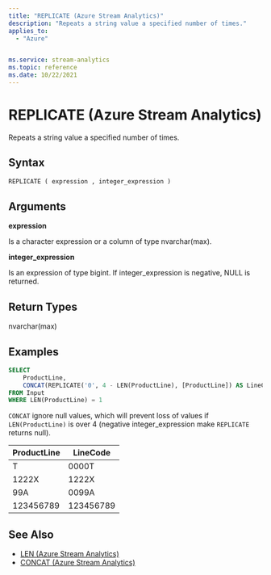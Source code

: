 ```yaml
---
title: "REPLICATE (Azure Stream Analytics)"
description: "Repeats a string value a specified number of times."
applies_to:
  - "Azure"


ms.service: stream-analytics
ms.topic: reference
ms.date: 10/22/2021
---
```


# REPLICATE (Azure Stream Analytics)

Repeats a string value a specified number of times.

## Syntax

```SQL
REPLICATE ( expression , integer_expression )
```

## Arguments

**expression**

Is a character expression or a column of type nvarchar(max).

**integer_expression**

Is an expression of type bigint. If integer_expression is negative, NULL is returned.

## Return Types

nvarchar(max)

## Examples

```SQL
SELECT
    ProductLine,
    CONCAT(REPLICATE('0', 4 - LEN(ProductLine), [ProductLine]) AS LineCode
FROM Input
WHERE LEN(ProductLine) = 1
```

`CONCAT` ignore null values, which will prevent loss of values if `LEN(ProductLine)` is over 4 (negative integer_expression make `REPLICATE` returns null).

|ProductLine|LineCode|
|-|-|
|T|0000T|
|1222X|1222X|
|99A|0099A|
|123456789|123456789|

## See Also

- [LEN (Azure Stream Analytics)](len-azure-stream-analytics.md)
- [CONCAT (Azure Stream Analytics)](concat-azure-stream-analytics.md)
